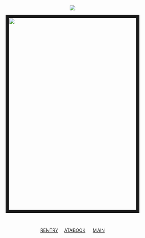 
ㅤㅤㅤㅤㅤㅤ‎ ㅤ‎ ‎ ‎ ㅤ‎ㅤ‎ ‎ ‎  <p align="center">![](https://komarev.com/ghpvc/?username=3OO&color=red&label=+☾‎‎‧₊)</p>

<p align="center">
<img src="https://file.garden/aADASQgY3QmuIjC3/Untitled74_20250608110210__fliter--red-sunset__channel--green__mode--overlay.png" width="400" height="600" border="10"/>
</p>


‎ ‎ ‎ ‎ ‎ ‎ ‎ ‎ ‎ ‎‎ ‎ ‎ ‎ ‎  ‎ <p align="center">[RENTRY](https://rentry.co/ACR) ‎ ‎ ‎ ‎‎ [ATABOOK‎](https://ohshc.atabook.org) ‎ ‎ ‎ ‎ ‎ [MAIN](https://github.com/KyoyaOotori)</p>ㅤㅤㅤㅤㅤㅤㅤㅤㅤㅤㅤㅤ
<!--
**3OO8/3OO8** is a ✨ _special_ ✨ repository because its `README.md` (this file) appears on your GitHub profile.

Here are some ideas to get you started:

- 🔭 I’m currently working on ...
- 🌱 I’m currently learning ...
- 👯 I’m looking to collaborate on ...
- 🤔 I’m looking for help with ...
- 💬 Ask me about ...
- 📫 How to reach me: ...
- 😄 Pronouns: ...
- ⚡ Fun fact: ...
-->
